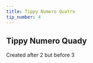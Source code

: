 ```yaml
---
title: Tippy Numero Quatro
tip_number: 4
---
```


## Tippy Numero Quady

Created after 2 but before 3
